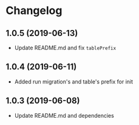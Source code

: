 Changelog
=========

## 1.0.5 (2019-06-13)
 * Update README.md and fix `tablePrefix`
 
## 1.0.4 (2019-06-11)
 * Added run migration's and table's prefix for init
 
## 1.0.3 (2019-06-08)
 * Update README.md and dependencies